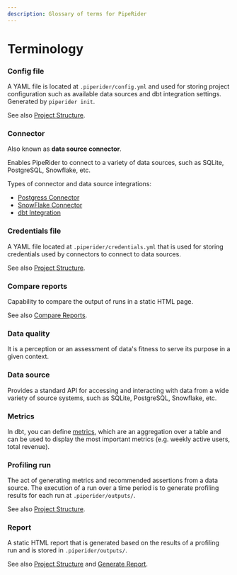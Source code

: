 ```yaml
---
description: Glossary of terms for PipeRider
---
```


# Terminology

### Config file

A YAML file is located at `.piperider/config.yml` and used for storing project configuration such as available data sources and dbt integration settings. Generated by `piperider init`.

See also [Project Structure](project-structure/).

### Connector

Also known as **data source connector**.

Enables PipeRider to connect to a variety of data sources, such as SQLite, PostgreSQL, Snowflake, etc.

Types of connector and data source integrations:

* [Postgress Connector](supported-data-sources/postgres-connector.md)
* [SnowFlake Connector](supported-data-sources/snowflake-connector.md)
* [dbt Integration](../get-started/tutorials/dbt.md)

### Credentials file

A YAML file located at `.piperider/credentials.yml` that is used for storing credentials used by connectors to connect to data sources.

See also [Project Structure](project-structure/).

### Compare reports

Capability to compare the output of runs in a static HTML page.

See also [Compare Reports](../how-to-guides/compare-reports.md).

### Data quality

It is a perception or an assessment of data's fitness to serve its purpose in a given context.

### Data source

Provides a standard API for accessing and interacting with data from a wide variety of source systems, such as SQLite, PostgreSQL, Snowflake, etc.

### Metrics

In dbt, you can define [metrics](https://docs.getdbt.com/docs/build/metrics), which are an aggregation over a table and can be used to display the most important metrics (e.g. weekly active users, total revenue).

### Profiling run

The act of generating metrics and recommended assertions from a data source. The execution of a run over a time period is to generate profiling results for each run at `.piperider/outputs/`.

See also [Project Structure](project-structure/).

### Report

A static HTML report that is generated based on the results of a profiling run and is stored in `.piperider/outputs/`.

See also [Project Structure](project-structure/) and [Generate Report](../how-to-guides/generate-report.md).
